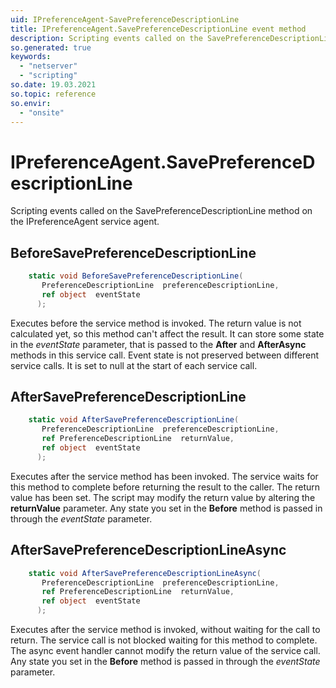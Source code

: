 ```yaml
---
uid: IPreferenceAgent-SavePreferenceDescriptionLine
title: IPreferenceAgent.SavePreferenceDescriptionLine event method
description: Scripting events called on the SavePreferenceDescriptionLine method on the IPreferenceAgent service agent.
so.generated: true
keywords:
  - "netserver"
  - "scripting"
so.date: 19.03.2021
so.topic: reference
so.envir:
  - "onsite"
---
```

# IPreferenceAgent.SavePreferenceDescriptionLine

Scripting events called on the <see cref='M:SuperOffice.CRM.Services.IPreferenceAgent.SavePreferenceDescriptionLine'>SavePreferenceDescriptionLine</see> method on the <see cref='IPreferenceAgent'>IPreferenceAgent</see>  service agent.

## BeforeSavePreferenceDescriptionLine
```cs
    static void BeforeSavePreferenceDescriptionLine(
       PreferenceDescriptionLine  preferenceDescriptionLine,
       ref object  eventState
      );
```
Executes before the service method is invoked.
The return value is not calculated yet, so this method can't affect the result.
It can store some state in the *eventState* parameter, that is passed to the **After** and **AfterAsync** methods in this service call.
Event state is not preserved between different service calls. It is set to null at the start of each service call.
## AfterSavePreferenceDescriptionLine
```cs
    static void AfterSavePreferenceDescriptionLine(
       PreferenceDescriptionLine  preferenceDescriptionLine,
       ref PreferenceDescriptionLine  returnValue,
       ref object  eventState
      );
```
Executes after the service method has been invoked. The service waits for this method to complete before returning the result to the caller.
The return value has been set. The script may modify the return value by altering the **returnValue** parameter.
Any state you set in the **Before** method is passed in through the *eventState* parameter.
## AfterSavePreferenceDescriptionLineAsync
```cs
    static void AfterSavePreferenceDescriptionLineAsync(
       PreferenceDescriptionLine  preferenceDescriptionLine,
       ref PreferenceDescriptionLine  returnValue,
       ref object  eventState
      );
```
Executes after the service method is invoked, without waiting for the call to return.
The service call is not blocked waiting for this method to complete.
The async event handler cannot modify the return value of the service call.
Any state you set in the **Before** method is passed in through the *eventState* parameter.


